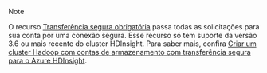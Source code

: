 > [!NOTE]
> O recurso [Transferência segura obrigatória](../articles/storage/common/storage-require-secure-transfer.md) passa todas as solicitações para sua conta por uma conexão segura. Esse recurso só tem suporte da versão 3.6 ou mais recente do cluster HDInsight. Para saber mais, confira [Criar um cluster Hadoop com contas de armazenamento com transferência segura para o Azure HDInsight](../articles/hdinsight/hdinsight-hadoop-create-linux-clusters-with-secure-transfer-storage.md).
